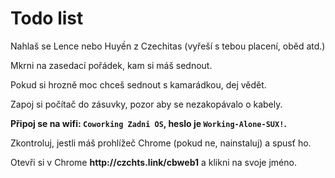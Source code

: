 # Todo list <!-- .element: class="c-sr-only" -->

<div class="c-text-sm">
<p>Nahlaš se Lence nebo Huyền z Czechitas (vyřeší s tebou placení, oběd atd.)</p>
<p>Mkrni na zasedací pořádek, kam si máš sednout.</p>
<!--<p>Pokud jsi s Macem u stolu, co nemá napsáno „Mac“, dej vědět.</p>-->
<p>Pokud si hrozně moc chceš sednout s kamarádkou, dej vědět.</p>
<p>Zapoj si počítač do zásuvky, pozor aby se nezakopávalo o kabely.</p>
<p><b>Připoj se na wifi: <code>Coworking Zadni OS</code>, heslo je <code>Working-Alone-SUX!</code>.</b></p>
<p>Zkontroluj, jestli máš prohlížeč Chrome (pokud ne, nainstaluj) a spusť ho.</p>
<p>Otevři si v Chrome <b>http://czchts.link/cbweb1</b> a klikni na svoje jméno.</p>
<!--<p>Pokud je čas a potřebuješ kafe, dej si, celý kelímek stojí 30 Kč a dej je do sklenice tamtéž.</p>-->
</div>